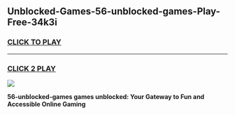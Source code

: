 
## Unblocked-Games-56-unblocked-games-Play-Free-34k3i
<h3>
<a href="https://premium76.site?title=56-unblocked-games&ref=10A">CLICK TO PLAY</a></h3>
<hr>

<h3>
<a href="https://premium76.site?title=56-unblocked-games&ref=10A">CLICK 2 PLAY</a>
  
</h3>

<a href="https://premium76.site?title=56-unblocked-games&ref=10A"><img src="https://clearcache.store/games.png"></a>


**56-unblocked-games games unblocked: Your Gateway to Fun and Accessible Online Gaming**
